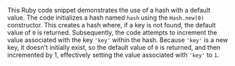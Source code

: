 This Ruby code snippet demonstrates the use of a hash with a default value. The code initializes a hash named `hash` using the `Hash.new(0)` constructor. This creates a hash where, if a key is not found, the default value of `0` is returned. Subsequently, the code attempts to increment the value associated with the key `'key'` within the hash. Because `'key'` is a new key, it doesn't initially exist, so the default value of `0` is returned, and then incremented by 1, effectively setting the value associated with `'key'` to `1`.